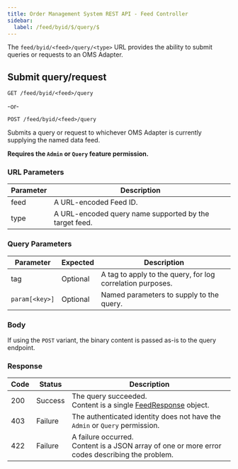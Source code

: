```yaml
---
title: Order Management System REST API - Feed Controller
sidebar:
  label: /feed/byid/$/query/$
---
```


The `feed/byid/<feed>/query/<type>` URL provides the ability to submit queries or requests to an OMS Adapter.

## Submit query/request

`GET /feed/byid/<feed>/query`

-or-

`POST /feed/byid/<feed>/query`

Submits a query or request to whichever OMS Adapter is currently supplying the named data feed.

**Requires the `Admin` or `Query` feature permission.**

### URL Parameters

| Parameter | Description |
|-----------|-------------|
| feed      | A URL-encoded Feed ID. |
| type      | A URL-encoded query name supported by the target feed. |

### Query Parameters

| Parameter      | Expected | Description |
|----------------|----------|-------------|
| tag            | Optional | A tag to apply to the query, for log correlation purposes. |
| `param[<key>]` | Optional | Named parameters to supply to the query. |

### Body

If using the `POST` variant, the binary content is passed as-is to the query endpoint.

### Response

| Code | Status  | Description |
|------|---------|-------------|
| 200  | Success | The query succeeded.<br>Content is a single [FeedResponse](../../../proto/streaming/#feedresponse) object. |
| 403  | Failure | The authenticated identity does not have the `Admin` or `Query` permission. |
| 422  | Failure | A failure occurred.<br>Content is a JSON array of one or more error codes describing the problem. |
